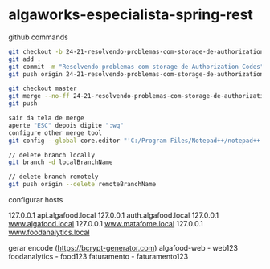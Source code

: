 # algaworks-especialista-spring-rest

github commands

```bash
git checkout -b 24-21-resolvendo-problemas-com-storage-de-authorization-codes
git add .
git commit -m "Resolvendo problemas com storage de Authorization Codes"
git push origin 24-21-resolvendo-problemas-com-storage-de-authorization-codes

git checkout master
git merge --no-ff 24-21-resolvendo-problemas-com-storage-de-authorization-codes
git push

sair da tela de merge
aperte "ESC" depois digite ":wq"
configure other merge tool
git config --global core.editor "'C:/Program Files/Notepad++/notepad++.exe' -multiInst -notabbar -nosession -noPlugin"

// delete branch locally
git branch -d localBranchName

// delete branch remotely
git push origin --delete remoteBranchName
```

configurar hosts

127.0.0.1       api.algafood.local
127.0.0.1       auth.algafood.local
127.0.0.1       www.algafood.local
127.0.0.1       www.matafome.local
127.0.0.1       www.foodanalytics.local

gerar encode (https://bcrypt-generator.com)
algafood-web - web123
foodanalytics - food123
faturamento - faturamento123